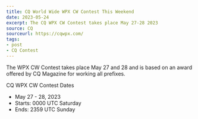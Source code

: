 ```yaml
---
title: CQ World Wide WPX CW Contest This Weekend
date: 2023-05-24
excerpt: The CQ WPX CW Contest takes place May 27-28 2023
source: CQ
sourceurl: https://cqwpx.com/
tags:
- post
- CQ Contest
---
```

The WPX CW Contest takes place May 27 and 28 and is based on an award offered by CQ Magazine for working all prefixes.

CQ WPX CW Contest Dates

- May 27 - 28, 2023
- Starts: 0000 UTC Saturday
- Ends: 2359 UTC Sunday
